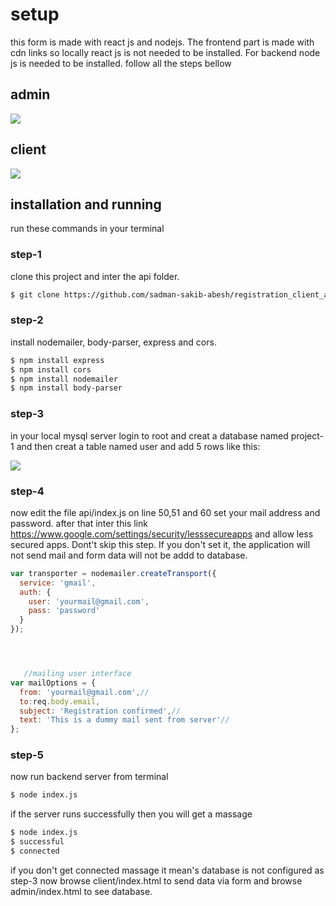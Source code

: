 <h1>setup</h1>

this form is made with react js and nodejs. The frontend part is made with cdn links so locally 
react js is not needed to be installed. For backend node js is needed to be installed. follow  all the steps bellow

<h2>admin</h2>
<img src="admin.png"/>
<h2>client</h2>
<img src="client.png" />

<h2>installation and running</h2>



run these commands in your terminal
<h3>step-1</h3>
clone this project and inter the api folder.

```bash
$ git clone https://github.com/sadman-sakib-abesh/registration_client_admin.git && cd registration_client_admin
```
<h3>step-2</h3>
install nodemailer, body-parser, express and cors.


```bash
$ npm install express
$ npm install cors
$ npm install nodemailer
$ npm install body-parser
```

<h3>step-3</h3>

in your local mysql server login to root and creat a database named project-1 and then creat a table named user and add 5 rows like this:<br />

<img src="Screenshot_20210205-224842.png"/>

<h3>step-4</h3>

now edit the file api/index.js on line 50,51 and 60 set your mail address and password. after that inter this link https://www.google.com/settings/security/lesssecureapps and allow less secured apps. Dont't skip this step. If you don't set it, the application will not send mail and form data will not be addd to database.

```javascript
var transporter = nodemailer.createTransport({
  service: 'gmail',
  auth: {
    user: 'yourmail@gmail.com',
    pass: 'password'
  }
});




   //mailing user interface
var mailOptions = {
  from: 'yourmail@gmail.com',//
  to:req.body.email,                
  subject: 'Registration confirmed',//
  text: 'This is a dummy mail sent from server'//
};
```

<h3>step-5</h3>

now run backend server from terminal


```bash
$ node index.js
```

if the server runs successfully then you will get a massage

```bash
$ node index.js
$ successful 
$ connected
```

if you don't get connected massage it mean's database is not configured as step-3
 now browse client/index.html to send data via form and browse admin/index.html to see database.
